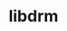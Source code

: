 ---
title: "libdrm"
layout: cache
categories: [package, develop-2023-09-24]
meta: {"versions": ["2.4.115"], "compilers": ["gcc@=11.1.0", "gcc@=11.3.0"], "oss": ["ubuntu20.04", "ubuntu22.04"], "platforms": ["linux"], "targets": ["x86_64_v3"], "stacks": ["e4s", "gpu-tests", "ml-linux-x86_64-rocm", "root"], "num_specs": 5, "num_specs_by_stack": {"gpu-tests": 1, "root": 5, "e4s": 2, "ml-linux-x86_64-rocm": 3}}
spec_details: [{"hash": "3fymn6qweogwvry4ogtidlpimyd7yp6o", "compiler": "gcc@=11.1.0", "versions": ["2.4.115"], "os": "ubuntu20.04", "platform": "linux", "target": "x86_64_v3", "variants": ["build_system=generic", "~docs"], "stacks": ["gpu-tests", "root", "e4s"], "size": "-", "tarball": "https://binaries.spack.io/releases/develop-2023-09-24/build_cache/linux-ubuntu20.04-x86_64_v3/gcc-11.1.0/libdrm-2.4.115/linux-ubuntu20.04-x86_64_v3-gcc-11.1.0-libdrm-2.4.115-3fymn6qweogwvry4ogtidlpimyd7yp6o.spack"}, {"hash": "vectkrzd47s2cl3jrvstn33nvhigfius", "compiler": "gcc@=11.1.0", "versions": ["2.4.115"], "os": "ubuntu20.04", "platform": "linux", "target": "x86_64_v3", "variants": ["build_system=generic", "~docs"], "stacks": ["root", "e4s"], "size": "-", "tarball": "https://binaries.spack.io/releases/develop-2023-09-24/build_cache/linux-ubuntu20.04-x86_64_v3/gcc-11.1.0/libdrm-2.4.115/linux-ubuntu20.04-x86_64_v3-gcc-11.1.0-libdrm-2.4.115-vectkrzd47s2cl3jrvstn33nvhigfius.spack"}, {"hash": "w22uxnartgx4lqzrf3no5dzsgcbpc6bl", "compiler": "gcc@=11.3.0", "versions": ["2.4.115"], "os": "ubuntu22.04", "platform": "linux", "target": "x86_64_v3", "variants": ["build_system=generic", "~docs"], "stacks": ["ml-linux-x86_64-rocm", "root"], "size": "-", "tarball": "https://binaries.spack.io/releases/develop-2023-09-24/build_cache/linux-ubuntu22.04-x86_64_v3/gcc-11.3.0/libdrm-2.4.115/linux-ubuntu22.04-x86_64_v3-gcc-11.3.0-libdrm-2.4.115-w22uxnartgx4lqzrf3no5dzsgcbpc6bl.spack"}, {"hash": "xn46newgm46bw7ncr2vhruurp4453zon", "compiler": "gcc@=11.3.0", "versions": ["2.4.115"], "os": "ubuntu22.04", "platform": "linux", "target": "x86_64_v3", "variants": ["build_system=generic", "~docs"], "stacks": ["ml-linux-x86_64-rocm", "root"], "size": "-", "tarball": "https://binaries.spack.io/releases/develop-2023-09-24/build_cache/linux-ubuntu22.04-x86_64_v3/gcc-11.3.0/libdrm-2.4.115/linux-ubuntu22.04-x86_64_v3-gcc-11.3.0-libdrm-2.4.115-xn46newgm46bw7ncr2vhruurp4453zon.spack"}, {"hash": "gkkejbduv5h423yg6zpopcgcpoi35mec", "compiler": "gcc@=11.3.0", "versions": ["2.4.115"], "os": "ubuntu22.04", "platform": "linux", "target": "x86_64_v3", "variants": ["build_system=generic", "~docs"], "stacks": ["ml-linux-x86_64-rocm", "root"], "size": "-", "tarball": "https://binaries.spack.io/releases/develop-2023-09-24/build_cache/linux-ubuntu22.04-x86_64_v3/gcc-11.3.0/libdrm-2.4.115/linux-ubuntu22.04-x86_64_v3-gcc-11.3.0-libdrm-2.4.115-gkkejbduv5h423yg6zpopcgcpoi35mec.spack"}]
---